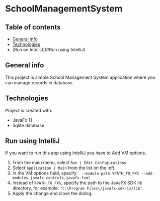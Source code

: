# SchoolManagementSystem

## Table of contents
* [General info](#general-info)
* [Technologies](#technologies)
* [Run on IntelliJ](#Run using IntelliJ)

## General info
This project is simple School Management System application where you can manage records in database.
	
## Technologies
Project is created with:
* JavaFx 11
* Sqlite database

## Run using IntelliJ
If you want to run this app using IntelliJ you have to Add VM options.
1. From the main menu, select ```Run | Edit Configurations```.
2. Select ```Application | Main``` from the list on the left.
3. In the VM options field, specify: ``` --module-path %PATH_TO_FX% --add-modules javafx.controls,javafx.fxml```
4. Instead of ```%PATH_TO_FX%```, specify the path to the JavaFX SDK lib directory, for example: ```"C:\Program Files\/javafx-sdk-11/lib"```.
5. Apply the change and close the dialog.